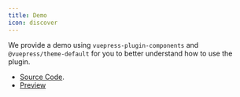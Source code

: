 ```yaml
---
title: Demo
icon: discover
---
```


We provide a demo using `vuepress-plugin-components` and `@vuepress/theme-default` for you to better understand how to use the plugin.

- [Source Code](https://github.com/vuepress-theme-hope/vuepress-theme-hope/tree/main/demo/components/).
- [Preview](https://vuepress-theme-hope.github.io/components-demo/)
